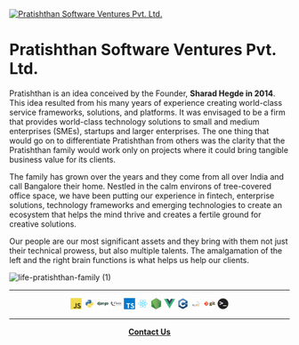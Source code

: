 <a href="https://www.pratishthanventures.com">
  <img src="https://www.pratishthanventures.com/wp-content/uploads/2021/09/wl-01.png"
    alt="Pratishthan Software Ventures Pvt. Ltd." />
</a>


# Pratishthan Software Ventures Pvt. Ltd.

  Pratishthan is an idea conceived by the Founder, **Sharad Hegde in 2014**.
  This idea resulted from his many years of experience creating world-class service frameworks, solutions, and
  platforms. It was envisaged to be a firm that provides world-class technology solutions to small and medium
  enterprises
  (SMEs), startups and larger enterprises. The one thing that would go on to differentiate Pratishthan from others was
  the
  clarity that the Pratishthan family would work only on projects where it could bring tangible business value for its
  clients.

  The family has grown over the years and they come from all over India and call Bangalore their home. Nestled in the
  calm
  environs of tree-covered office space, we have been putting our experience in fintech, enterprise solutions,
  technology frameworks and emerging technologies to create an ecosystem that helps the mind thrive and creates a
  fertile
  ground for creative solutions.

  Our people are our most significant assets and they bring with them not just their technical prowess, but also multiple
  talents.
  The amalgamation of the left and the right brain functions is what helps us help our clients.


![life-pratishthan-family (1)](https://user-images.githubusercontent.com/88770292/165887391-7e2074d2-99cf-4982-85c5-846348138d2f.png)


---

<p align="center">
<code><img height="20" src="https://raw.githubusercontent.com/github/explore/80688e429a7d4ef2fca1e82350fe8e3517d3494d/topics/javascript/javascript.png"></code>
<code><img height="20" src="https://raw.githubusercontent.com/github/explore/80688e429a7d4ef2fca1e82350fe8e3517d3494d/topics/python/python.png"></code>
<code><img height="20" src="https://raw.githubusercontent.com/github/explore/80688e429a7d4ef2fca1e82350fe8e3517d3494d/topics/django/django.png"></code>
<code><img height="20" src="https://raw.githubusercontent.com/github/explore/80688e429a7d4ef2fca1e82350fe8e3517d3494d/topics/flask/flask.png"></code>
<code><img height="20" src="https://raw.githubusercontent.com/github/explore/80688e429a7d4ef2fca1e82350fe8e3517d3494d/topics/typescript/typescript.png"></code>
<code><img height="20" src="https://raw.githubusercontent.com/github/explore/80688e429a7d4ef2fca1e82350fe8e3517d3494d/topics/react/react.png"></code>
<code><img height="20" src="https://raw.githubusercontent.com/github/explore/80688e429a7d4ef2fca1e82350fe8e3517d3494d/topics/nodejs/nodejs.png"></code>
<code><img height="20" src="https://raw.githubusercontent.com/github/explore/80688e429a7d4ef2fca1e82350fe8e3517d3494d/topics/vue/vue.png"></code>
<code><img height="20" src="https://raw.githubusercontent.com/github/explore/80688e429a7d4ef2fca1e82350fe8e3517d3494d/topics/cpp/cpp.png"></code>
<code><img height="20" src="https://raw.githubusercontent.com/github/explore/80688e429a7d4ef2fca1e82350fe8e3517d3494d/topics/mysql/mysql.png"></code>
<code><img height="20" src="https://raw.githubusercontent.com/github/explore/80688e429a7d4ef2fca1e82350fe8e3517d3494d/topics/git/git.png"></code>
<code><img height="20" src="https://raw.githubusercontent.com/github/explore/80688e429a7d4ef2fca1e82350fe8e3517d3494d/topics/terminal/terminal.png"></code>
</p>

---

<p align="center">
  <b> <a href="https://www.pratishthanventures.com/contact/"> Contact Us </a> </b>
</p>
